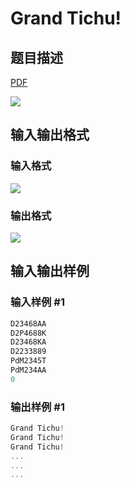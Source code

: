 # Grand Tichu!

## 题目描述

[problemUrl]: https://uva.onlinejudge.org/index.php?option=com_onlinejudge&Itemid=8&category=861&page=show_problem&problem=4671

[PDF](https://uva.onlinejudge.org/external/128/p12806.pdf)

![](https://cdn.luogu.com.cn/upload/vjudge_pic/UVA12806/6428e09ab4e5303cc7041091954903eb052868fa.png)

## 输入输出格式

### 输入格式

![](https://cdn.luogu.com.cn/upload/vjudge_pic/UVA12806/5ecee14e741d272e896b723f884274f7f47348c2.png)

### 输出格式

![](https://cdn.luogu.com.cn/upload/vjudge_pic/UVA12806/b6e92c8568138e78dca6cf355b391e191100f2cf.png)

## 输入输出样例

### 输入样例 #1

```cpp
D23468AA
D2P4688K
D23468KA
D2233889
PdM2345T
PdM234AA
0
```


### 输出样例 #1

```cpp
Grand Tichu!
Grand Tichu!
Grand Tichu!
...
...
...
```


